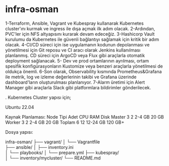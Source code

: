 # infra-osman

1-Terraform, Ansible, Vagrant ve Kubespray kullanarak Kubernetes cluster'ını kurmak ve ingress ile dışa açmak ilk adım olacak. 
2-Ardından, PVC'ler için NFS altyapısını kurarak devam edeceğiz. 
3-Hashicorp Vault kurulumu da Kubernetes ile güvenli bağlantıyı sağlamak için kritik bir adım olacak.
4-CI/CD süreci için ise uygulamanın kodunun depolanması ve yönetilmesi için Git reposu ve CI aracı olarak Jenkins kullanılması planlanmış. CD süreci için ArgoCD veya Flux gibi araçlarla otomatik deployment sağlanacak. 
5- Dev ve prod ortamlarının ayrılması, ortam spesifik konfigürasyonların Kustomize veya benzeri araçlarla yönetilmesi de oldukça önemli.
6-Son olarak, Observability kısmında Prometheus&Grafana ile metrik, log ve izleme değerlerinin takibi ve Grafana üzerinde dashboard'ların oluşturulması planlanıyor. 7-Alarm üretimi için Alert Manager gibi araçlarla Slack gibi platformlara bildirimler gönderilecek.

.
Kubernetes Cluster yapısı için;

Ubuntu 22.04

Kaynak Planlaması:
Node Tipi	Adet CPU	RAM	       Disk
Master	     3	  2	   2-4 GB	  20 GB
Worker	     3	  2	   2-4 GB	  20 GB
Toplam	     6	 12	   12-24 GB	  120 GB+

Dosya yapısı:

infra-osman/
├── vagrant/
│   └── Vagrantfile     
├── ansible/
│   ├── inventory.ini  
│   └── playbooks/
│       └── prepare.yml 
├── kubespray/          
│   └── inventory/mycluster/ 
└── README.md

